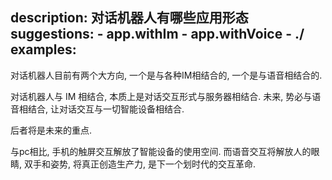 description: 对话机器人有哪些应用形态
suggestions:
    - app.withIm
    - app.withVoice
    - ./
examples:
---

对话机器人目前有两个大方向, 一个是与各种IM相结合的, 一个是与语音相结合的.

对话机器人与 IM 相结合, 本质上是对话交互形式与服务器相结合.
未来, 势必与语音相结合,  让对话交互与一切智能设备相结合.

后者将是未来的重点.

与pc相比, 手机的触屏交互解放了智能设备的使用空间. 而语音交互将解放人的眼睛, 双手和姿势, 将真正创造生产力, 是下一个划时代的交互革命.



